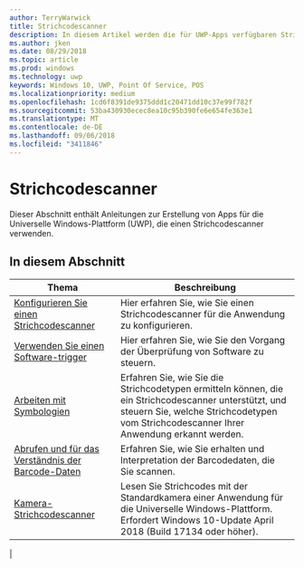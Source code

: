```yaml
---
author: TerryWarwick
title: Strichcodescanner
description: In diesem Artikel werden die für UWP-Apps verfügbaren Strichcodescanner-Features aufgeführt, sowie die Links zu den Anleitungen für ihre Verwendung.
ms.author: jken
ms.date: 08/29/2018
ms.topic: article
ms.prod: windows
ms.technology: uwp
keywords: Windows 10, UWP, Point Of Service, POS
ms.localizationpriority: medium
ms.openlocfilehash: 1cd6f8391de9375ddd1c20471dd10c37e99f782f
ms.sourcegitcommit: 53ba430930ecec8ea10c95b390fe6e654fe363e1
ms.translationtype: MT
ms.contentlocale: de-DE
ms.lasthandoff: 09/06/2018
ms.locfileid: "3411846"
---
```

# <a name="barcode-scanner"></a>Strichcodescanner

Dieser Abschnitt enthält Anleitungen zur Erstellung von Apps für die Universelle Windows-Plattform (UWP), die einen Strichcodescanner verwenden.

## <a name="in-this-section"></a>In diesem Abschnitt

|Thema |Beschreibung |
|------|------------|
| [Konfigurieren Sie einen Strichcodescanner](../devices-sensors/pos-barcodescanner-configure.md)  | Hier erfahren Sie, wie Sie einen Strichcodescanner für die Anwendung zu konfigurieren. |
| [Verwenden Sie einen Software-trigger](../devices-sensors/pos-barcodescanner-software-trigger.md) | Hier erfahren Sie, wie Sie den Vorgang der Überprüfung von Software zu steuern. |
| [Arbeiten mit Symbologien](pos-barcodescanner-symbologies.md) | Erfahren Sie, wie Sie die Strichcodetypen ermitteln können, die ein Strichcodescanner unterstützt, und steuern Sie, welche Strichcodetypen vom Strichcodescanner Ihrer Anwendung erkannt werden. |
| [Abrufen und für das Verständnis der Barcode-Daten](pos-barcodescanner-scan-data.md) | Erfahren Sie, wie Sie erhalten und Interpretation der Barcodedaten, die Sie scannen. |
| [Kamera-Strichcodescanner](pos-camerabarcode.md) | Lesen Sie Strichcodes mit der Standardkamera einer Anwendung für die Universelle Windows-Plattform. Erfordert Windows 10-Update April 2018 (Build 17134 oder höher). |
|
 
